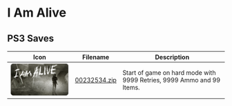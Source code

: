 # I Am Alive

## PS3 Saves

| Icon | Filename | Description |
|------|----------|-------------|
| ![I Am Alive](ICON0.PNG) | [00232534.zip](00232534.zip) | Start of game on hard mode with 9999 Retries, 9999 Ammo and 99 Items. |
